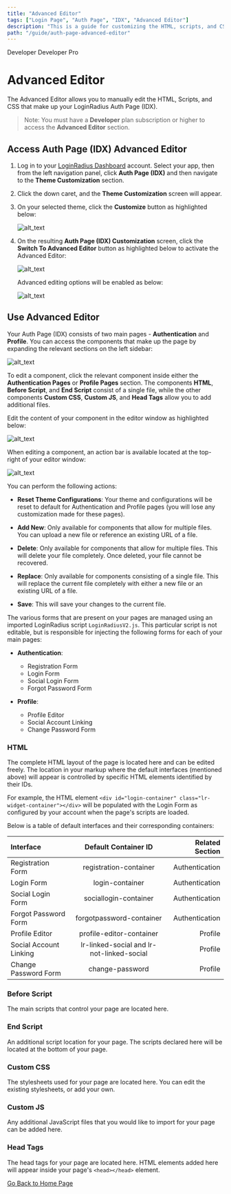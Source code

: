 ```yaml
---
title: "Advanced Editor"
tags: ["Login Page", "Auth Page", "IDX", "Advanced Editor"]
description: "This is a guide for customizing the HTML, scripts, and CSS of your Auth Page (IDX)."
path: "/guide/auth-page-advanced-editor"
---
```


<span class="developer plan-tag">Developer</span>
<span class="devloper-premium plan-tag">Developer Pro</span>

# Advanced Editor

The Advanced Editor allows you to manually edit the HTML, Scripts, and CSS that make up your LoginRadius Auth Page (IDX).

> Note: You must have a **Developer** plan subscription or higher to access the **Advanced Editor** section.

## Access Auth Page (IDX) Advanced Editor

1. Log in to your <a href="https://dashboard.loginradius.com/dashboard" target="_blank">LoginRadius Dashboard</a> account. Select your app, then from the left navigation panel, click **Auth Page (IDX)** and then navigate to the **Theme Customization** section.

2. Click the down caret, and the **Theme Customization** screen will appear.

3. On your selected theme, click the **Customize** button as highlighted below:

   ![alt_text](../../assets/blog-common/customize-theme-button.png "image_tooltip")


4. On the resulting **Auth Page (IDX) Customization** screen, click the **Switch To Advanced Editor** button as highlighted below to activate the Advanced Editor:

   ![alt_text](images/advanced-editor-button.png "image_tooltip")

   Advanced editing options will be enabled as below:

   ![alt_text](images/advanced-editor.png "image_tooltip")

## Use Advanced Editor

Your Auth Page (IDX) consists of two main pages - **Authentication** and **Profile**. You can access the components that make up the page by expanding the relevant sections on the left sidebar:

![alt_text](images/advanced-editor-components.png "image_tooltip")

To edit a component, click the relevant component inside either the **Authentication Pages** or **Profile Pages** section. The components **HTML**, **Before Script**, and **End Script** consist of a single file, while the other components **Custom CSS**, **Custom JS**, and **Head Tags** allow you to add additional files.

Edit the content of your component in the editor window as highlighted below:

![alt_text](images/advanced-editor-component-editor.png "image_tooltip")

When editing a component, an action bar is available located at the top-right of your editor window:

![alt_text](images/advanced-editor-component-actions.png "image_tooltip")

You can perform the following actions:

  * **Reset Theme Configurations**: Your theme and configurations will be reset to default for Authentication and Profile pages (you will lose any customization made for these pages). 

  * **Add New**: Only available for components that allow for multiple files. You can upload a new file or reference an existing URL of a file.

  * **Delete**: Only available for components that allow for multiple files. This will delete your file completely. Once deleted, your file cannot be recovered.

  * **Replace**: Only available for components consisting of a single file. This will replace the current file completely with either a new file or an existing URL of a file.

  * **Save**: This will save your changes to the current file.

The various forms that are present on your pages are managed using an imported LoginRadius script `LoginRadiusV2.js`. This particular script is not editable, but is responsible for injecting the following forms for each of your main pages:

* **Authentication**:
  * Registration Form
  * Login Form
  * Social Login Form
  * Forgot Password Form

* **Profile**:
  * Profile Editor
  * Social Account Linking
  * Change Password Form

### HTML

The complete HTML layout of the page is located here and can be edited freely. The location in your markup where the default interfaces (mentioned above) will appear is controlled by specific HTML elements identified by their IDs.

For example, the HTML element `<div id="login-container" class="lr-widget-container"></div>` will be populated with the Login Form as configured by your account when the page's scripts are loaded.

Below is a table of default interfaces and their corresponding containers:

| Interface | Default Container ID | Related Section |
|:---|:---:|---:|
| Registration Form | registration-container | Authentication |
| Login Form | login-container | Authentication |
| Social Login Form | sociallogin-container | Authentication |
| Forgot Password Form | forgotpassword-container | Authentication |
| Profile Editor | profile-editor-container | Profile |
| Social Account Linking | lr-linked-social and lr-not-linked-social | Profile |
| Change Password Form | change-password | Profile |

### Before Script

The main scripts that control your page are located here.

### End Script

An additional script location for your page. The scripts declared here will be located at the bottom of your page.

### Custom CSS

The stylesheets used for your page are located here. You can edit the existing stylesheets, or add your own.

### Custom JS

Any additional JavaScript files that you would like to import for your page can be added here.

### Head Tags

The head tags for your page are located here. HTML elements added here will appear inside your page's `<head></head>` element.

[Go Back to Home Page](/)
